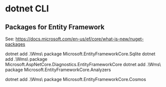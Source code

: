 # dotnet CLI

## Packages for Entity Framework 

See: https://docs.microsoft.com/en-us/ef/core/what-is-new/nuget-packages

dotnet add .\Wms\ package Microsoft.EntityFrameworkCore.Sqlite
dotnet add .\Wms\ package Microsoft.AspNetCore.Diagnostics.EntityFrameworkCore
dotnet add .\Wms\ package Microsoft.EntityFrameworkCore.Analyzers

dotnet add .\Wms\ package Microsoft.EntityFrameworkCore.Cosmos